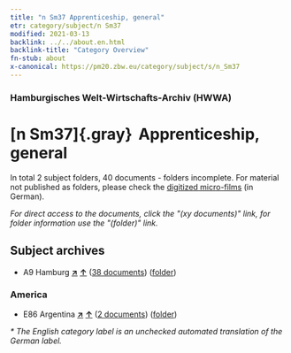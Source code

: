 ```yaml
---
title: "n Sm37 Apprenticeship, general"
etr: category/subject/n Sm37
modified: 2021-03-13
backlink: ../../about.en.html
backlink-title: "Category Overview"
fn-stub: about
x-canonical: https://pm20.zbw.eu/category/subject/s/n_Sm37
---
```


### Hamburgisches Welt-Wirtschafts-Archiv (HWWA)
# [n Sm37]{.gray}&#8201; Apprenticeship, general&#160; 





In total 2 subject folders, 40 documents - folders incomplete.
For material not published as folders, please check the [digitized micro-films](/film/h1_sh.de.html) (in German).

_For direct access to the documents, click the "(xy documents)" link, for folder information use the "(folder)" link._

## Subject archives


- A9 Hamburg [**&nearr;**](../../../geo/i/140905/about.en.html "Hamburg (all folders)") [**&uarr;**](../../../geo/about.en.html#A9 "Country category system") (<a href="https://pm20.zbw.eu/dfgview/sh/140905,145835" title="about: Hamburg : Apprenticeship, general" target="_blank">38 documents</a>) ([folder](../../../../folder/sh/1409xx/140905/1458xx/145835/about.en.html))

### America

- E86 Argentina [**&nearr;**](../../../geo/i/141692/about.en.html "Argentina (all folders)") [**&uarr;**](../../../geo/about.en.html#E86 "Country category system") (<a href="https://pm20.zbw.eu/dfgview/sh/141692,145835" title="about: Argentina : Apprenticeship, general" target="_blank">2 documents</a>) ([folder](../../../../folder/sh/1416xx/141692/1458xx/145835/about.en.html))


_* The English category label is an unchecked automated translation of the German label._

